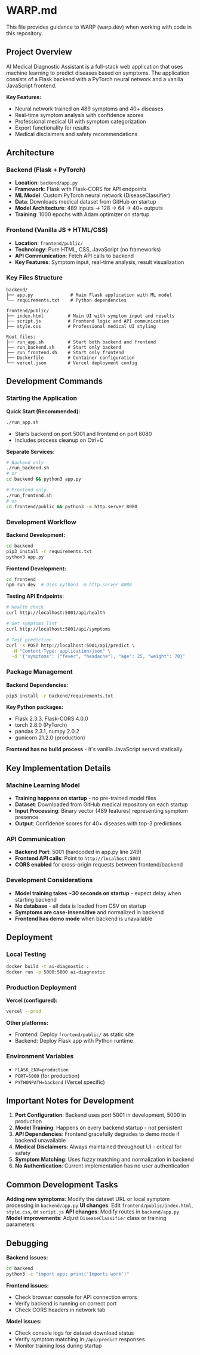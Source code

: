 # WARP.md

This file provides guidance to WARP (warp.dev) when working with code in this repository.

## Project Overview

AI Medical Diagnostic Assistant is a full-stack web application that uses machine learning to predict diseases based on symptoms. The application consists of a Flask backend with a PyTorch neural network and a vanilla JavaScript frontend.

**Key Features:**
- Neural network trained on 489 symptoms and 40+ diseases
- Real-time symptom analysis with confidence scores
- Professional medical UI with symptom categorization
- Export functionality for results
- Medical disclaimers and safety recommendations

## Architecture

### Backend (Flask + PyTorch)
- **Location**: `backend/app.py`
- **Framework**: Flask with Flask-CORS for API endpoints
- **ML Model**: Custom PyTorch neural network (DiseaseClassifier)
- **Data**: Downloads medical dataset from GitHub on startup
- **Model Architecture**: 489 inputs → 128 → 64 → 40+ outputs
- **Training**: 1000 epochs with Adam optimizer on startup

### Frontend (Vanilla JS + HTML/CSS)
- **Location**: `frontend/public/`
- **Technology**: Pure HTML, CSS, JavaScript (no frameworks)
- **API Communication**: Fetch API calls to backend
- **Key Features**: Symptom input, real-time analysis, result visualization

### Key Files Structure
```
backend/
├── app.py              # Main Flask application with ML model
└── requirements.txt    # Python dependencies

frontend/public/
├── index.html         # Main UI with symptom input and results
├── script.js          # Frontend logic and API communication  
├── style.css          # Professional medical UI styling

Root files:
├── run_app.sh         # Start both backend and frontend
├── run_backend.sh     # Start only backend
├── run_frontend.sh    # Start only frontend
├── Dockerfile         # Container configuration
└── vercel.json        # Vercel deployment config
```

## Development Commands

### Starting the Application

**Quick Start (Recommended):**
```bash
./run_app.sh
```
- Starts backend on port 5001 and frontend on port 8080
- Includes process cleanup on Ctrl+C

**Separate Services:**
```bash
# Backend only
./run_backend.sh
# or
cd backend && python3 app.py

# Frontend only  
./run_frontend.sh
# or
cd frontend/public && python3 -m http.server 8080
```

### Development Workflow

**Backend Development:**
```bash
cd backend
pip3 install -r requirements.txt
python3 app.py
```

**Frontend Development:**
```bash
cd frontend
npm run dev  # Uses python3 -m http.server 8080
```

**Testing API Endpoints:**
```bash
# Health check
curl http://localhost:5001/api/health

# Get symptoms list
curl http://localhost:5001/api/symptoms

# Test prediction
curl -X POST http://localhost:5001/api/predict \
  -H "Content-Type: application/json" \
  -d '{"symptoms": ["fever", "headache"], "age": 25, "weight": 70}'
```

### Package Management

**Backend Dependencies:**
```bash
pip3 install -r backend/requirements.txt
```

**Key Python packages:**
- Flask 2.3.3, Flask-CORS 4.0.0
- torch 2.8.0 (PyTorch)
- pandas 2.3.1, numpy 2.0.2
- gunicorn 21.2.0 (production)

**Frontend has no build process** - it's vanilla JavaScript served statically.

## Key Implementation Details

### Machine Learning Model
- **Training happens on startup** - no pre-trained model files
- **Dataset**: Downloaded from GitHub medical repository on each startup
- **Input Processing**: Binary vector (489 features) representing symptom presence
- **Output**: Confidence scores for 40+ diseases with top-3 predictions

### API Communication
- **Backend Port**: 5001 (hardcoded in app.py line 249)
- **Frontend API calls**: Point to `http://localhost:5001`
- **CORS enabled** for cross-origin requests between frontend/backend

### Development Considerations
- **Model training takes ~30 seconds on startup** - expect delay when starting backend
- **No database** - all data is loaded from CSV on startup
- **Symptoms are case-insensitive** and normalized in backend
- **Frontend has demo mode** when backend is unavailable

## Deployment

### Local Testing
```bash
docker build -t ai-diagnostic .
docker run -p 5000:5000 ai-diagnostic
```

### Production Deployment
**Vercel (configured):**
```bash
vercel --prod
```

**Other platforms:**
- Frontend: Deploy `frontend/public/` as static site
- Backend: Deploy Flask app with Python runtime

### Environment Variables
- `FLASK_ENV=production`
- `PORT=5000` (for production)
- `PYTHONPATH=backend` (Vercel specific)

## Important Notes for Development

1. **Port Configuration**: Backend uses port 5001 in development, 5000 in production
2. **Model Training**: Happens on every backend startup - not persistent
3. **API Dependencies**: Frontend gracefully degrades to demo mode if backend unavailable
4. **Medical Disclaimers**: Always maintained throughout UI - critical for safety
5. **Symptom Matching**: Uses fuzzy matching and normalization in backend
6. **No Authentication**: Current implementation has no user authentication

## Common Development Tasks

**Adding new symptoms**: Modify the dataset URL or local symptom processing in `backend/app.py`
**UI changes**: Edit `frontend/public/index.html`, `style.css`, or `script.js`
**API changes**: Modify routes in `backend/app.py`
**Model improvements**: Adjust `DiseaseClassifier` class or training parameters

## Debugging

**Backend issues:**
```bash
cd backend
python3 -c "import app; print('Imports work')"
```

**Frontend issues:**
- Check browser console for API connection errors
- Verify backend is running on correct port
- Check CORS headers in network tab

**Model issues:**
- Check console logs for dataset download status
- Verify symptom matching in `/api/predict` responses
- Monitor training loss during startup
